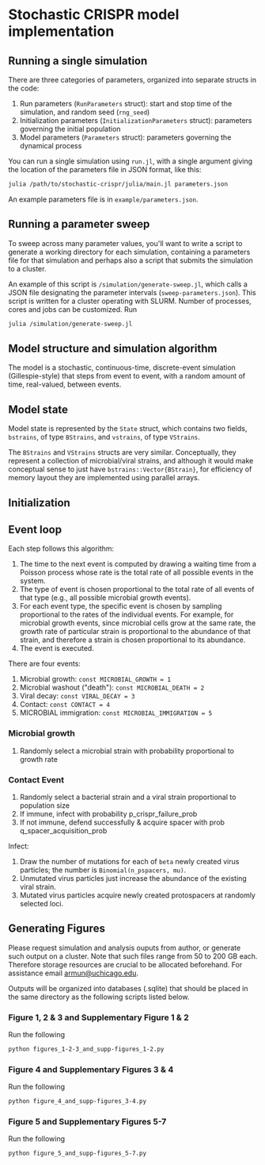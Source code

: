 # Stochastic CRISPR model implementation

## Running a single simulation

There are three categories of parameters, organized into separate structs in the code:

1. Run parameters (`RunParameters` struct): start and stop time of the simulation, and random seed (`rng_seed`)
2. Initialization parameters (`InitializationParameters` struct): parameters governing the initial population
3. Model parameters (`Parameters` struct): parameters governing the dynamical process

You can run a single simulation using `run.jl`, with a single argument giving the location of the parameters file in JSON format, like this:

```sh
julia /path/to/stochastic-crispr/julia/main.jl parameters.json
```

An example parameters file is in `example/parameters.json`.

## Running a parameter sweep

To sweep across many parameter values, you'll want to write a script to generate a working directory for each simulation, containing a parameters file for that simulation and perhaps also a script that submits the simulation to a cluster.

An example of this script is `/simulation/generate-sweep.jl`, which calls a JSON file designating the parameter intervals (`sweep-parameters.json`). This script is written for a cluster operating with SLURM. Number of processes, cores and jobs can be customized. Run
```sh
julia /simulation/generate-sweep.jl
```

## Model structure and simulation algorithm

The model is a stochastic, continuous-time, discrete-event simulation (Gillespie-style) that steps from event to event, with a random amount of time, real-valued, between events.

## Model state

Model state is represented by the `State` struct, which contains two fields, `bstrains`, of type `BStrains`, and `vstrains`, of type `VStrains`.

The `BStrains` and `VStrains` structs are very similar.
Conceptually, they represent a collection of microbial/viral strains, and although it would make conceptual sense to just have `bstrains::Vector{BStrain}`, for efficiency of memory layout they are implemented using parallel arrays.

## Initialization

## Event loop

Each step follows this algorithm:

1. The time to the next event is computed by drawing a waiting time from a Poisson process whose rate is the total rate of all possible events in the system.
2. The type of event is chosen proportional to the total rate of all events of that type (e.g., all possible microbial growth events).
3. For each event type, the specific event is chosen by sampling proportional to the rates of the individual events. For example, for microbial growth events, since microbial cells grow at the same rate, the growth rate of particular strain is proportional to the abundance of that strain, and therefore a strain is chosen proportional to its abundance.
4. The event is executed.

There are four events:

1. Microbial growth: `const MICROBIAL_GROWTH = 1`
2. Microbial washout ("death"): `const MICROBIAL_DEATH = 2`
3. Viral decay: `const VIRAL_DECAY = 3`
4. Contact: `const CONTACT = 4`
4. MICROBIAL immigration: `const MICROBIAL_IMMIGRATION = 5`

### Microbial growth

1. Randomly select a microbial strain with probability proportional to growth rate

### Contact Event

1. Randomly select a bacterial strain and a viral strain proportional to population size
2. If immune, infect with probability p_crispr_failure_prob
3. If not immune, defend successfully & acquire spacer with prob q_spacer_acquisition_prob

Infect:

1. Draw the number of mutations for each of `beta` newly created virus particles; the number is `Binomial(n_pspacers, mu)`.
2. Unmutated virus particles just increase the abundance of the existing viral strain.
3. Mutated virus particles acquire newly created protospacers at randomly selected loci.

## Generating Figures

Please request simulation and analysis ouputs from author, or generate such output on a cluster. Note that such files range from 50 to 200 GB each. Therefore storage resources are crucial to be allocated beforehand. For assistance email armun@uchicago.edu. 

Outputs will be organized into databases (.sqlite) that should be placed in the same directory as the following scripts listed below. 

### Figure 1, 2 & 3 and Supplementary Figure 1 & 2
Run the following
```sh
python figures_1-2-3_and_supp-figures_1-2.py
```

### Figure 4 and Supplementary Figures 3 & 4
Run the following
```sh
python figure_4_and_supp-figures_3-4.py
```

### Figure 5 and Supplementary Figures 5-7
Run the following
```sh
python figure_5_and_supp-figures_5-7.py
```




